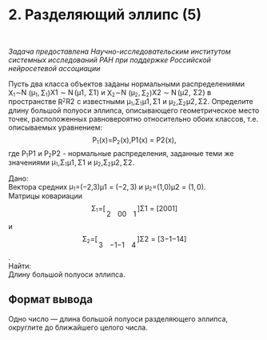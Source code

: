 <div class="problem__statement text" data-bem="{&quot;problem__statement&quot;:{}}">
<div class="problem-statement"><div class="header"><h1 class="title">2. Разделяющий эллипс (5)</h1><table></table></div><h2></h2><div class="legend"><p><em>Задача предоставлена Научно-исследовательским институтом системных исследований РАН при поддержке Российской нейросетевой ассоциации</em></p> 
<p>Пусть два класса объектов заданы нормальными распределениями <span class="math inline"><span class="katex"><span class="katex-mathml">
    <span class="MathJax_Preview" style="color: inherit; display: none;"></span><span id="MathJax-Element-1-Frame" class="mjx-chtml MathJax_CHTML" tabindex="0" style="font-size: 99%;"><span id="MJXc-Node-1" class="mjx-math"><span id="MJXc-Node-2" class="mjx-mrow"><span id="MJXc-Node-3" class="mjx-semantics"><span id="MJXc-Node-4" class="mjx-mrow"><span id="MJXc-Node-5" class="mjx-msub"><span class="mjx-base" style="margin-right: -0.024em;"><span id="MJXc-Node-6" class="mjx-mi"><span class="mjx-char MJXc-TeX-math-I" style="padding-top: 0.48em; padding-bottom: 0.301em; padding-right: 0.024em;">X</span></span></span><span class="mjx-sub" style="font-size: 70.7%; vertical-align: -0.212em; padding-right: 0.071em;"><span id="MJXc-Node-7" class="mjx-mn" style=""><span class="mjx-char MJXc-TeX-main-R" style="padding-top: 0.361em; padding-bottom: 0.361em;">1</span></span></span></span><span id="MJXc-Node-8" class="mjx-mo MJXc-space3"><span class="mjx-char MJXc-TeX-main-R" style="padding-top: 0.063em; padding-bottom: 0.301em;">∼</span></span><span id="MJXc-Node-9" class="mjx-mi MJXc-space3"><span class="mjx-char MJXc-TeX-script-R" style="padding-top: 0.54em; padding-bottom: 0.301em; padding-right: 0.306em;">N</span></span><span id="MJXc-Node-10" class="mjx-mo"><span class="mjx-char MJXc-TeX-main-R" style="padding-top: 0.48em; padding-bottom: 0.599em;">(</span></span><span id="MJXc-Node-11" class="mjx-msub"><span class="mjx-base"><span id="MJXc-Node-12" class="mjx-mi"><span class="mjx-char MJXc-TeX-math-I" style="padding-top: 0.241em; padding-bottom: 0.48em;">μ</span></span></span><span class="mjx-sub" style="font-size: 70.7%; vertical-align: -0.212em; padding-right: 0.071em;"><span id="MJXc-Node-13" class="mjx-mn" style=""><span class="mjx-char MJXc-TeX-main-R" style="padding-top: 0.361em; padding-bottom: 0.361em;">1</span></span></span></span><span id="MJXc-Node-14" class="mjx-mo"><span class="mjx-char MJXc-TeX-main-R" style="margin-top: -0.176em; padding-bottom: 0.54em;">,</span></span><span id="MJXc-Node-15" class="mjx-mtext MJXc-space1"><span class="mjx-char"><span class="mjx-charbox MJXc-TeX-main-R" style="margin-right: 0.167em;"></span></span></span><span id="MJXc-Node-16" class="mjx-msub"><span class="mjx-base"><span id="MJXc-Node-17" class="mjx-mi"><span class="mjx-char MJXc-TeX-main-R" style="padding-top: 0.42em; padding-bottom: 0.361em;">Σ</span></span></span><span class="mjx-sub" style="font-size: 70.7%; vertical-align: -0.212em; padding-right: 0.071em;"><span id="MJXc-Node-18" class="mjx-mn" style=""><span class="mjx-char MJXc-TeX-main-R" style="padding-top: 0.361em; padding-bottom: 0.361em;">1</span></span></span></span><span id="MJXc-Node-19" class="mjx-mo"><span class="mjx-char MJXc-TeX-main-R" style="padding-top: 0.48em; padding-bottom: 0.599em;">)</span></span></span></span></span></span></span><script type="math/mml" id="MathJax-Element-1"><math xmlns="http://www.w3.org/1998/Math/MathML">
     <semantics>
      <mrow>
       <msub>
        <mi>
         X
        </mi>
        <mn>
         1
        </mn>
       </msub>
       <mo>
        ∼
       </mo>
       <mi mathvariant="script">
        N
       </mi>
       <mo stretchy="false">
        (
       </mo>
       <msub>
        <mi>
         μ
        </mi>
        <mn>
         1
        </mn>
       </msub>
       <mo separator="true">
        ,
       </mo>
       <mtext>
         
       </mtext>
       <msub>
        <mi mathvariant="normal">
         Σ
        </mi>
        <mn>
         1
        </mn>
       </msub>
       <mo stretchy="false">
        )
       </mo>
      </mrow>
      <annotation encoding="application/x-tex">
       X_1 \sim \mathcal{N}(\mu_1,\,\Sigma_1)
      </annotation>
     </semantics>
    </math></script></span><span class="katex-html" aria-hidden="true"><span class="base"><span class="strut" style="height:0.8333em;vertical-align:-0.15em;"></span><span class="mord"><span class="mord mathnormal" style="margin-right:0.07847em;">X</span><span class="msupsub"><span class="vlist-t vlist-t2"><span class="vlist-r"><span class="vlist" style="height:0.3011em;"><span style="top:-2.55em;margin-left:-0.0785em;margin-right:0.05em;"><span class="pstrut" style="height:2.7em;"></span><span class="sizing reset-size6 size3 mtight"><span class="mord mtight">1</span></span></span></span><span class="vlist-s">​</span></span><span class="vlist-r"><span class="vlist" style="height:0.15em;"><span></span></span></span></span></span></span><span class="mspace" style="margin-right:0.2778em;"></span><span class="mrel">∼</span><span class="mspace" style="margin-right:0.2778em;"></span></span><span class="base"><span class="strut" style="height:1em;vertical-align:-0.25em;"></span><span class="mord mathcal" style="margin-right:0.14736em;">N</span><span class="mopen">(</span><span class="mord"><span class="mord mathnormal">μ</span><span class="msupsub"><span class="vlist-t vlist-t2"><span class="vlist-r"><span class="vlist" style="height:0.3011em;"><span style="top:-2.55em;margin-left:0em;margin-right:0.05em;"><span class="pstrut" style="height:2.7em;"></span><span class="sizing reset-size6 size3 mtight"><span class="mord mtight">1</span></span></span></span><span class="vlist-s">​</span></span><span class="vlist-r"><span class="vlist" style="height:0.15em;"><span></span></span></span></span></span></span><span class="mpunct">,</span><span class="mspace" style="margin-right:0.1667em;"></span><span class="mspace" style="margin-right:0.1667em;"></span><span class="mord"><span class="mord">Σ</span><span class="msupsub"><span class="vlist-t vlist-t2"><span class="vlist-r"><span class="vlist" style="height:0.3011em;"><span style="top:-2.55em;margin-left:0em;margin-right:0.05em;"><span class="pstrut" style="height:2.7em;"></span><span class="sizing reset-size6 size3 mtight"><span class="mord mtight">1</span></span></span></span><span class="vlist-s">​</span></span><span class="vlist-r"><span class="vlist" style="height:0.15em;"><span></span></span></span></span></span></span><span class="mclose">)</span></span></span></span></span> и <span class="math inline"><span class="katex"><span class="katex-mathml">
    <span class="MathJax_Preview" style="color: inherit; display: none;"></span><span id="MathJax-Element-2-Frame" class="mjx-chtml MathJax_CHTML" tabindex="0" style="font-size: 99%;"><span id="MJXc-Node-20" class="mjx-math"><span id="MJXc-Node-21" class="mjx-mrow"><span id="MJXc-Node-22" class="mjx-semantics"><span id="MJXc-Node-23" class="mjx-mrow"><span id="MJXc-Node-24" class="mjx-msub"><span class="mjx-base" style="margin-right: -0.024em;"><span id="MJXc-Node-25" class="mjx-mi"><span class="mjx-char MJXc-TeX-math-I" style="padding-top: 0.48em; padding-bottom: 0.301em; padding-right: 0.024em;">X</span></span></span><span class="mjx-sub" style="font-size: 70.7%; vertical-align: -0.212em; padding-right: 0.071em;"><span id="MJXc-Node-26" class="mjx-mn" style=""><span class="mjx-char MJXc-TeX-main-R" style="padding-top: 0.361em; padding-bottom: 0.361em;">2</span></span></span></span><span id="MJXc-Node-27" class="mjx-mo MJXc-space3"><span class="mjx-char MJXc-TeX-main-R" style="padding-top: 0.063em; padding-bottom: 0.301em;">∼</span></span><span id="MJXc-Node-28" class="mjx-mi MJXc-space3"><span class="mjx-char MJXc-TeX-script-R" style="padding-top: 0.54em; padding-bottom: 0.301em; padding-right: 0.306em;">N</span></span><span id="MJXc-Node-29" class="mjx-mo"><span class="mjx-char MJXc-TeX-main-R" style="padding-top: 0.48em; padding-bottom: 0.599em;">(</span></span><span id="MJXc-Node-30" class="mjx-msub"><span class="mjx-base"><span id="MJXc-Node-31" class="mjx-mi"><span class="mjx-char MJXc-TeX-math-I" style="padding-top: 0.241em; padding-bottom: 0.48em;">μ</span></span></span><span class="mjx-sub" style="font-size: 70.7%; vertical-align: -0.212em; padding-right: 0.071em;"><span id="MJXc-Node-32" class="mjx-mn" style=""><span class="mjx-char MJXc-TeX-main-R" style="padding-top: 0.361em; padding-bottom: 0.361em;">2</span></span></span></span><span id="MJXc-Node-33" class="mjx-mo"><span class="mjx-char MJXc-TeX-main-R" style="margin-top: -0.176em; padding-bottom: 0.54em;">,</span></span><span id="MJXc-Node-34" class="mjx-mtext MJXc-space1"><span class="mjx-char"><span class="mjx-charbox MJXc-TeX-main-R" style="margin-right: 0.167em;"></span></span></span><span id="MJXc-Node-35" class="mjx-msub"><span class="mjx-base"><span id="MJXc-Node-36" class="mjx-mi"><span class="mjx-char MJXc-TeX-main-R" style="padding-top: 0.42em; padding-bottom: 0.361em;">Σ</span></span></span><span class="mjx-sub" style="font-size: 70.7%; vertical-align: -0.212em; padding-right: 0.071em;"><span id="MJXc-Node-37" class="mjx-mn" style=""><span class="mjx-char MJXc-TeX-main-R" style="padding-top: 0.361em; padding-bottom: 0.361em;">2</span></span></span></span><span id="MJXc-Node-38" class="mjx-mo"><span class="mjx-char MJXc-TeX-main-R" style="padding-top: 0.48em; padding-bottom: 0.599em;">)</span></span></span></span></span></span></span><script type="math/mml" id="MathJax-Element-2"><math xmlns="http://www.w3.org/1998/Math/MathML">
     <semantics>
      <mrow>
       <msub>
        <mi>
         X
        </mi>
        <mn>
         2
        </mn>
       </msub>
       <mo>
        ∼
       </mo>
       <mi mathvariant="script">
        N
       </mi>
       <mo stretchy="false">
        (
       </mo>
       <msub>
        <mi>
         μ
        </mi>
        <mn>
         2
        </mn>
       </msub>
       <mo separator="true">
        ,
       </mo>
       <mtext>
         
       </mtext>
       <msub>
        <mi mathvariant="normal">
         Σ
        </mi>
        <mn>
         2
        </mn>
       </msub>
       <mo stretchy="false">
        )
       </mo>
      </mrow>
      <annotation encoding="application/x-tex">
       X_2 \sim \mathcal{N}(\mu_2,\,\Sigma_2)
      </annotation>
     </semantics>
    </math></script></span><span class="katex-html" aria-hidden="true"><span class="base"><span class="strut" style="height:0.8333em;vertical-align:-0.15em;"></span><span class="mord"><span class="mord mathnormal" style="margin-right:0.07847em;">X</span><span class="msupsub"><span class="vlist-t vlist-t2"><span class="vlist-r"><span class="vlist" style="height:0.3011em;"><span style="top:-2.55em;margin-left:-0.0785em;margin-right:0.05em;"><span class="pstrut" style="height:2.7em;"></span><span class="sizing reset-size6 size3 mtight"><span class="mord mtight">2</span></span></span></span><span class="vlist-s">​</span></span><span class="vlist-r"><span class="vlist" style="height:0.15em;"><span></span></span></span></span></span></span><span class="mspace" style="margin-right:0.2778em;"></span><span class="mrel">∼</span><span class="mspace" style="margin-right:0.2778em;"></span></span><span class="base"><span class="strut" style="height:1em;vertical-align:-0.25em;"></span><span class="mord mathcal" style="margin-right:0.14736em;">N</span><span class="mopen">(</span><span class="mord"><span class="mord mathnormal">μ</span><span class="msupsub"><span class="vlist-t vlist-t2"><span class="vlist-r"><span class="vlist" style="height:0.3011em;"><span style="top:-2.55em;margin-left:0em;margin-right:0.05em;"><span class="pstrut" style="height:2.7em;"></span><span class="sizing reset-size6 size3 mtight"><span class="mord mtight">2</span></span></span></span><span class="vlist-s">​</span></span><span class="vlist-r"><span class="vlist" style="height:0.15em;"><span></span></span></span></span></span></span><span class="mpunct">,</span><span class="mspace" style="margin-right:0.1667em;"></span><span class="mspace" style="margin-right:0.1667em;"></span><span class="mord"><span class="mord">Σ</span><span class="msupsub"><span class="vlist-t vlist-t2"><span class="vlist-r"><span class="vlist" style="height:0.3011em;"><span style="top:-2.55em;margin-left:0em;margin-right:0.05em;"><span class="pstrut" style="height:2.7em;"></span><span class="sizing reset-size6 size3 mtight"><span class="mord mtight">2</span></span></span></span><span class="vlist-s">​</span></span><span class="vlist-r"><span class="vlist" style="height:0.15em;"><span></span></span></span></span></span></span><span class="mclose">)</span></span></span></span></span> в пространстве <span class="math inline"><span class="katex"><span class="katex-mathml">
    <span class="MathJax_Preview" style="color: inherit; display: none;"></span><span id="MathJax-Element-3-Frame" class="mjx-chtml MathJax_CHTML" tabindex="0" style="font-size: 99%;"><span id="MJXc-Node-39" class="mjx-math"><span id="MJXc-Node-40" class="mjx-mrow"><span id="MJXc-Node-41" class="mjx-semantics"><span id="MJXc-Node-42" class="mjx-mrow"><span id="MJXc-Node-43" class="mjx-msup"><span class="mjx-base"><span id="MJXc-Node-44" class="mjx-mi"><span class="mjx-char MJXc-TeX-ams-R" style="padding-top: 0.42em; padding-bottom: 0.301em;">R</span></span></span><span class="mjx-sup" style="font-size: 70.7%; vertical-align: 0.513em; padding-left: 0px; padding-right: 0.071em;"><span id="MJXc-Node-45" class="mjx-mn" style=""><span class="mjx-char MJXc-TeX-main-R" style="padding-top: 0.361em; padding-bottom: 0.361em;">2</span></span></span></span></span></span></span></span></span><script type="math/mml" id="MathJax-Element-3"><math xmlns="http://www.w3.org/1998/Math/MathML">
     <semantics>
      <mrow>
       <msup>
        <mi mathvariant="double-struck">
         R
        </mi>
        <mn>
         2
        </mn>
       </msup>
      </mrow>
      <annotation encoding="application/x-tex">
       \mathbb{R}^2
      </annotation>
     </semantics>
    </math></script></span><span class="katex-html" aria-hidden="true"><span class="base"><span class="strut" style="height:0.8141em;"></span><span class="mord"><span class="mord mathbb">R</span><span class="msupsub"><span class="vlist-t"><span class="vlist-r"><span class="vlist" style="height:0.8141em;"><span style="top:-3.063em;margin-right:0.05em;"><span class="pstrut" style="height:2.7em;"></span><span class="sizing reset-size6 size3 mtight"><span class="mord mtight">2</span></span></span></span></span></span></span></span></span></span></span></span> с известными <span class="math inline"><span class="katex"><span class="katex-mathml">
    <span class="MathJax_Preview" style="color: inherit; display: none;"></span><span id="MathJax-Element-4-Frame" class="mjx-chtml MathJax_CHTML" tabindex="0" style="font-size: 99%;"><span id="MJXc-Node-46" class="mjx-math"><span id="MJXc-Node-47" class="mjx-mrow"><span id="MJXc-Node-48" class="mjx-semantics"><span id="MJXc-Node-49" class="mjx-mrow"><span id="MJXc-Node-50" class="mjx-msub"><span class="mjx-base"><span id="MJXc-Node-51" class="mjx-mi"><span class="mjx-char MJXc-TeX-math-I" style="padding-top: 0.241em; padding-bottom: 0.48em;">μ</span></span></span><span class="mjx-sub" style="font-size: 70.7%; vertical-align: -0.212em; padding-right: 0.071em;"><span id="MJXc-Node-52" class="mjx-mn" style=""><span class="mjx-char MJXc-TeX-main-R" style="padding-top: 0.361em; padding-bottom: 0.361em;">1</span></span></span></span><span id="MJXc-Node-53" class="mjx-mo"><span class="mjx-char MJXc-TeX-main-R" style="margin-top: -0.176em; padding-bottom: 0.54em;">,</span></span><span id="MJXc-Node-54" class="mjx-msub MJXc-space1"><span class="mjx-base"><span id="MJXc-Node-55" class="mjx-mi"><span class="mjx-char MJXc-TeX-main-R" style="padding-top: 0.42em; padding-bottom: 0.361em;">Σ</span></span></span><span class="mjx-sub" style="font-size: 70.7%; vertical-align: -0.212em; padding-right: 0.071em;"><span id="MJXc-Node-56" class="mjx-mn" style=""><span class="mjx-char MJXc-TeX-main-R" style="padding-top: 0.361em; padding-bottom: 0.361em;">1</span></span></span></span></span></span></span></span></span><script type="math/mml" id="MathJax-Element-4"><math xmlns="http://www.w3.org/1998/Math/MathML">
     <semantics>
      <mrow>
       <msub>
        <mi>
         μ
        </mi>
        <mn>
         1
        </mn>
       </msub>
       <mo separator="true">
        ,
       </mo>
       <msub>
        <mi mathvariant="normal">
         Σ
        </mi>
        <mn>
         1
        </mn>
       </msub>
      </mrow>
      <annotation encoding="application/x-tex">
       \mu_1, \Sigma_1
      </annotation>
     </semantics>
    </math></script></span><span class="katex-html" aria-hidden="true"><span class="base"><span class="strut" style="height:0.8778em;vertical-align:-0.1944em;"></span><span class="mord"><span class="mord mathnormal">μ</span><span class="msupsub"><span class="vlist-t vlist-t2"><span class="vlist-r"><span class="vlist" style="height:0.3011em;"><span style="top:-2.55em;margin-left:0em;margin-right:0.05em;"><span class="pstrut" style="height:2.7em;"></span><span class="sizing reset-size6 size3 mtight"><span class="mord mtight">1</span></span></span></span><span class="vlist-s">​</span></span><span class="vlist-r"><span class="vlist" style="height:0.15em;"><span></span></span></span></span></span></span><span class="mpunct">,</span><span class="mspace" style="margin-right:0.1667em;"></span><span class="mord"><span class="mord">Σ</span><span class="msupsub"><span class="vlist-t vlist-t2"><span class="vlist-r"><span class="vlist" style="height:0.3011em;"><span style="top:-2.55em;margin-left:0em;margin-right:0.05em;"><span class="pstrut" style="height:2.7em;"></span><span class="sizing reset-size6 size3 mtight"><span class="mord mtight">1</span></span></span></span><span class="vlist-s">​</span></span><span class="vlist-r"><span class="vlist" style="height:0.15em;"><span></span></span></span></span></span></span></span></span></span></span> и <span class="math inline"><span class="katex"><span class="katex-mathml">
    <span class="MathJax_Preview" style="color: inherit; display: none;"></span><span id="MathJax-Element-5-Frame" class="mjx-chtml MathJax_CHTML" tabindex="0" style="font-size: 99%;"><span id="MJXc-Node-57" class="mjx-math"><span id="MJXc-Node-58" class="mjx-mrow"><span id="MJXc-Node-59" class="mjx-semantics"><span id="MJXc-Node-60" class="mjx-mrow"><span id="MJXc-Node-61" class="mjx-msub"><span class="mjx-base"><span id="MJXc-Node-62" class="mjx-mi"><span class="mjx-char MJXc-TeX-math-I" style="padding-top: 0.241em; padding-bottom: 0.48em;">μ</span></span></span><span class="mjx-sub" style="font-size: 70.7%; vertical-align: -0.212em; padding-right: 0.071em;"><span id="MJXc-Node-63" class="mjx-mn" style=""><span class="mjx-char MJXc-TeX-main-R" style="padding-top: 0.361em; padding-bottom: 0.361em;">2</span></span></span></span><span id="MJXc-Node-64" class="mjx-mo"><span class="mjx-char MJXc-TeX-main-R" style="margin-top: -0.176em; padding-bottom: 0.54em;">,</span></span><span id="MJXc-Node-65" class="mjx-msub MJXc-space1"><span class="mjx-base"><span id="MJXc-Node-66" class="mjx-mi"><span class="mjx-char MJXc-TeX-main-R" style="padding-top: 0.42em; padding-bottom: 0.361em;">Σ</span></span></span><span class="mjx-sub" style="font-size: 70.7%; vertical-align: -0.212em; padding-right: 0.071em;"><span id="MJXc-Node-67" class="mjx-mn" style=""><span class="mjx-char MJXc-TeX-main-R" style="padding-top: 0.361em; padding-bottom: 0.361em;">2</span></span></span></span></span></span></span></span></span><script type="math/mml" id="MathJax-Element-5"><math xmlns="http://www.w3.org/1998/Math/MathML">
     <semantics>
      <mrow>
       <msub>
        <mi>
         μ
        </mi>
        <mn>
         2
        </mn>
       </msub>
       <mo separator="true">
        ,
       </mo>
       <msub>
        <mi mathvariant="normal">
         Σ
        </mi>
        <mn>
         2
        </mn>
       </msub>
      </mrow>
      <annotation encoding="application/x-tex">
       \mu_2, \Sigma_2
      </annotation>
     </semantics>
    </math></script></span><span class="katex-html" aria-hidden="true"><span class="base"><span class="strut" style="height:0.8778em;vertical-align:-0.1944em;"></span><span class="mord"><span class="mord mathnormal">μ</span><span class="msupsub"><span class="vlist-t vlist-t2"><span class="vlist-r"><span class="vlist" style="height:0.3011em;"><span style="top:-2.55em;margin-left:0em;margin-right:0.05em;"><span class="pstrut" style="height:2.7em;"></span><span class="sizing reset-size6 size3 mtight"><span class="mord mtight">2</span></span></span></span><span class="vlist-s">​</span></span><span class="vlist-r"><span class="vlist" style="height:0.15em;"><span></span></span></span></span></span></span><span class="mpunct">,</span><span class="mspace" style="margin-right:0.1667em;"></span><span class="mord"><span class="mord">Σ</span><span class="msupsub"><span class="vlist-t vlist-t2"><span class="vlist-r"><span class="vlist" style="height:0.3011em;"><span style="top:-2.55em;margin-left:0em;margin-right:0.05em;"><span class="pstrut" style="height:2.7em;"></span><span class="sizing reset-size6 size3 mtight"><span class="mord mtight">2</span></span></span></span><span class="vlist-s">​</span></span><span class="vlist-r"><span class="vlist" style="height:0.15em;"><span></span></span></span></span></span></span></span></span></span></span>. Определите длину большой полуоси эллипса, описывающего геометрическое место точек, расположенных равновероятно относительно обоих классов, т.е. описываемых уравнением:<br> <span class="math display"><span class="katex-display"><span class="katex"><span class="katex-mathml">
     <span class="MathJax_Preview" style="color: inherit; display: none;"></span><span class="mjx-chtml MJXc-display" style="text-align: center;"><span id="MathJax-Element-6-Frame" class="mjx-chtml MathJax_CHTML" tabindex="0" style="font-size: 99%; text-align: center;"><span id="MJXc-Node-68" class="mjx-math"><span id="MJXc-Node-69" class="mjx-mrow"><span id="MJXc-Node-70" class="mjx-semantics"><span id="MJXc-Node-71" class="mjx-mrow"><span id="MJXc-Node-72" class="mjx-msub"><span class="mjx-base" style="margin-right: -0.109em;"><span id="MJXc-Node-73" class="mjx-mi"><span class="mjx-char MJXc-TeX-math-I" style="padding-top: 0.437em; padding-bottom: 0.292em; padding-right: 0.109em;">P</span></span></span><span class="mjx-sub" style="font-size: 70.7%; vertical-align: -0.212em; padding-right: 0.071em;"><span id="MJXc-Node-74" class="mjx-mn" style=""><span class="mjx-char MJXc-TeX-main-R" style="padding-top: 0.364em; padding-bottom: 0.364em;">1</span></span></span></span><span id="MJXc-Node-75" class="mjx-mo"><span class="mjx-char MJXc-TeX-main-R" style="padding-top: 0.437em; padding-bottom: 0.581em;">(</span></span><span id="MJXc-Node-76" class="mjx-mi"><span class="mjx-char MJXc-TeX-math-I" style="padding-top: 0.22em; padding-bottom: 0.292em;">x</span></span><span id="MJXc-Node-77" class="mjx-mo"><span class="mjx-char MJXc-TeX-main-R" style="padding-top: 0.437em; padding-bottom: 0.581em;">)</span></span><span id="MJXc-Node-78" class="mjx-mo MJXc-space3"><span class="mjx-char MJXc-TeX-main-R" style="padding-top: 0.076em; padding-bottom: 0.292em;">=</span></span><span id="MJXc-Node-79" class="mjx-msub MJXc-space3"><span class="mjx-base" style="margin-right: -0.109em;"><span id="MJXc-Node-80" class="mjx-mi"><span class="mjx-char MJXc-TeX-math-I" style="padding-top: 0.437em; padding-bottom: 0.292em; padding-right: 0.109em;">P</span></span></span><span class="mjx-sub" style="font-size: 70.7%; vertical-align: -0.212em; padding-right: 0.071em;"><span id="MJXc-Node-81" class="mjx-mn" style=""><span class="mjx-char MJXc-TeX-main-R" style="padding-top: 0.364em; padding-bottom: 0.364em;">2</span></span></span></span><span id="MJXc-Node-82" class="mjx-mo"><span class="mjx-char MJXc-TeX-main-R" style="padding-top: 0.437em; padding-bottom: 0.581em;">(</span></span><span id="MJXc-Node-83" class="mjx-mi"><span class="mjx-char MJXc-TeX-math-I" style="padding-top: 0.22em; padding-bottom: 0.292em;">x</span></span><span id="MJXc-Node-84" class="mjx-mo"><span class="mjx-char MJXc-TeX-main-R" style="padding-top: 0.437em; padding-bottom: 0.581em;">)</span></span><span id="MJXc-Node-85" class="mjx-mo"><span class="mjx-char MJXc-TeX-main-R" style="margin-top: -0.141em; padding-bottom: 0.509em;">,</span></span></span></span></span></span></span></span><script type="math/mml" id="MathJax-Element-6"><math xmlns="http://www.w3.org/1998/Math/MathML" display="block">
      <semantics>
       <mrow>
        <msub>
         <mi>
          P
         </mi>
         <mn>
          1
         </mn>
        </msub>
        <mo stretchy="false">
         (
        </mo>
        <mi>
         x
        </mi>
        <mo stretchy="false">
         )
        </mo>
        <mo>
         =
        </mo>
        <msub>
         <mi>
          P
         </mi>
         <mn>
          2
         </mn>
        </msub>
        <mo stretchy="false">
         (
        </mo>
        <mi>
         x
        </mi>
        <mo stretchy="false">
         )
        </mo>
        <mo separator="true">
         ,
        </mo>
       </mrow>
       <annotation encoding="application/x-tex">
        P_1(x)=P_2(x),
       </annotation>
      </semantics>
     </math></script></span><span class="katex-html" aria-hidden="true"><span class="base"><span class="strut" style="height:1em;vertical-align:-0.25em;"></span><span class="mord"><span class="mord mathnormal" style="margin-right:0.13889em;">P</span><span class="msupsub"><span class="vlist-t vlist-t2"><span class="vlist-r"><span class="vlist" style="height:0.3011em;"><span style="top:-2.55em;margin-left:-0.1389em;margin-right:0.05em;"><span class="pstrut" style="height:2.7em;"></span><span class="sizing reset-size6 size3 mtight"><span class="mord mtight">1</span></span></span></span><span class="vlist-s">​</span></span><span class="vlist-r"><span class="vlist" style="height:0.15em;"><span></span></span></span></span></span></span><span class="mopen">(</span><span class="mord mathnormal">x</span><span class="mclose">)</span><span class="mspace" style="margin-right:0.2778em;"></span><span class="mrel">=</span><span class="mspace" style="margin-right:0.2778em;"></span></span><span class="base"><span class="strut" style="height:1em;vertical-align:-0.25em;"></span><span class="mord"><span class="mord mathnormal" style="margin-right:0.13889em;">P</span><span class="msupsub"><span class="vlist-t vlist-t2"><span class="vlist-r"><span class="vlist" style="height:0.3011em;"><span style="top:-2.55em;margin-left:-0.1389em;margin-right:0.05em;"><span class="pstrut" style="height:2.7em;"></span><span class="sizing reset-size6 size3 mtight"><span class="mord mtight">2</span></span></span></span><span class="vlist-s">​</span></span><span class="vlist-r"><span class="vlist" style="height:0.15em;"><span></span></span></span></span></span></span><span class="mopen">(</span><span class="mord mathnormal">x</span><span class="mclose">)</span><span class="mpunct">,</span></span></span></span></span></span> где <span class="math inline"><span class="katex"><span class="katex-mathml">
    <span class="MathJax_Preview" style="color: inherit; display: none;"></span><span id="MathJax-Element-7-Frame" class="mjx-chtml MathJax_CHTML" tabindex="0" style="font-size: 99%;"><span id="MJXc-Node-86" class="mjx-math"><span id="MJXc-Node-87" class="mjx-mrow"><span id="MJXc-Node-88" class="mjx-semantics"><span id="MJXc-Node-89" class="mjx-mrow"><span id="MJXc-Node-90" class="mjx-msub"><span class="mjx-base" style="margin-right: -0.109em;"><span id="MJXc-Node-91" class="mjx-mi"><span class="mjx-char MJXc-TeX-math-I" style="padding-top: 0.48em; padding-bottom: 0.301em; padding-right: 0.109em;">P</span></span></span><span class="mjx-sub" style="font-size: 70.7%; vertical-align: -0.212em; padding-right: 0.071em;"><span id="MJXc-Node-92" class="mjx-mn" style=""><span class="mjx-char MJXc-TeX-main-R" style="padding-top: 0.361em; padding-bottom: 0.361em;">1</span></span></span></span></span></span></span></span></span><script type="math/mml" id="MathJax-Element-7"><math xmlns="http://www.w3.org/1998/Math/MathML">
     <semantics>
      <mrow>
       <msub>
        <mi>
         P
        </mi>
        <mn>
         1
        </mn>
       </msub>
      </mrow>
      <annotation encoding="application/x-tex">
       P_1
      </annotation>
     </semantics>
    </math></script></span><span class="katex-html" aria-hidden="true"><span class="base"><span class="strut" style="height:0.8333em;vertical-align:-0.15em;"></span><span class="mord"><span class="mord mathnormal" style="margin-right:0.13889em;">P</span><span class="msupsub"><span class="vlist-t vlist-t2"><span class="vlist-r"><span class="vlist" style="height:0.3011em;"><span style="top:-2.55em;margin-left:-0.1389em;margin-right:0.05em;"><span class="pstrut" style="height:2.7em;"></span><span class="sizing reset-size6 size3 mtight"><span class="mord mtight">1</span></span></span></span><span class="vlist-s">​</span></span><span class="vlist-r"><span class="vlist" style="height:0.15em;"><span></span></span></span></span></span></span></span></span></span></span> и <span class="math inline"><span class="katex"><span class="katex-mathml">
    <span class="MathJax_Preview" style="color: inherit; display: none;"></span><span id="MathJax-Element-8-Frame" class="mjx-chtml MathJax_CHTML" tabindex="0" style="font-size: 99%;"><span id="MJXc-Node-93" class="mjx-math"><span id="MJXc-Node-94" class="mjx-mrow"><span id="MJXc-Node-95" class="mjx-semantics"><span id="MJXc-Node-96" class="mjx-mrow"><span id="MJXc-Node-97" class="mjx-msub"><span class="mjx-base" style="margin-right: -0.109em;"><span id="MJXc-Node-98" class="mjx-mi"><span class="mjx-char MJXc-TeX-math-I" style="padding-top: 0.48em; padding-bottom: 0.301em; padding-right: 0.109em;">P</span></span></span><span class="mjx-sub" style="font-size: 70.7%; vertical-align: -0.212em; padding-right: 0.071em;"><span id="MJXc-Node-99" class="mjx-mn" style=""><span class="mjx-char MJXc-TeX-main-R" style="padding-top: 0.361em; padding-bottom: 0.361em;">2</span></span></span></span></span></span></span></span></span><script type="math/mml" id="MathJax-Element-8"><math xmlns="http://www.w3.org/1998/Math/MathML">
     <semantics>
      <mrow>
       <msub>
        <mi>
         P
        </mi>
        <mn>
         2
        </mn>
       </msub>
      </mrow>
      <annotation encoding="application/x-tex">
       P_2
      </annotation>
     </semantics>
    </math></script></span><span class="katex-html" aria-hidden="true"><span class="base"><span class="strut" style="height:0.8333em;vertical-align:-0.15em;"></span><span class="mord"><span class="mord mathnormal" style="margin-right:0.13889em;">P</span><span class="msupsub"><span class="vlist-t vlist-t2"><span class="vlist-r"><span class="vlist" style="height:0.3011em;"><span style="top:-2.55em;margin-left:-0.1389em;margin-right:0.05em;"><span class="pstrut" style="height:2.7em;"></span><span class="sizing reset-size6 size3 mtight"><span class="mord mtight">2</span></span></span></span><span class="vlist-s">​</span></span><span class="vlist-r"><span class="vlist" style="height:0.15em;"><span></span></span></span></span></span></span></span></span></span></span> - нормальные распределения, заданные теми же значениями <span class="math inline"><span class="katex"><span class="katex-mathml">
    <span class="MathJax_Preview" style="color: inherit; display: none;"></span><span id="MathJax-Element-9-Frame" class="mjx-chtml MathJax_CHTML" tabindex="0" style="font-size: 99%;"><span id="MJXc-Node-100" class="mjx-math"><span id="MJXc-Node-101" class="mjx-mrow"><span id="MJXc-Node-102" class="mjx-semantics"><span id="MJXc-Node-103" class="mjx-mrow"><span id="MJXc-Node-104" class="mjx-msub"><span class="mjx-base"><span id="MJXc-Node-105" class="mjx-mi"><span class="mjx-char MJXc-TeX-math-I" style="padding-top: 0.241em; padding-bottom: 0.48em;">μ</span></span></span><span class="mjx-sub" style="font-size: 70.7%; vertical-align: -0.212em; padding-right: 0.071em;"><span id="MJXc-Node-106" class="mjx-mn" style=""><span class="mjx-char MJXc-TeX-main-R" style="padding-top: 0.361em; padding-bottom: 0.361em;">1</span></span></span></span><span id="MJXc-Node-107" class="mjx-mo"><span class="mjx-char MJXc-TeX-main-R" style="margin-top: -0.176em; padding-bottom: 0.54em;">,</span></span><span id="MJXc-Node-108" class="mjx-msub MJXc-space1"><span class="mjx-base"><span id="MJXc-Node-109" class="mjx-mi"><span class="mjx-char MJXc-TeX-main-R" style="padding-top: 0.42em; padding-bottom: 0.361em;">Σ</span></span></span><span class="mjx-sub" style="font-size: 70.7%; vertical-align: -0.212em; padding-right: 0.071em;"><span id="MJXc-Node-110" class="mjx-mn" style=""><span class="mjx-char MJXc-TeX-main-R" style="padding-top: 0.361em; padding-bottom: 0.361em;">1</span></span></span></span></span></span></span></span></span><script type="math/mml" id="MathJax-Element-9"><math xmlns="http://www.w3.org/1998/Math/MathML">
     <semantics>
      <mrow>
       <msub>
        <mi>
         μ
        </mi>
        <mn>
         1
        </mn>
       </msub>
       <mo separator="true">
        ,
       </mo>
       <msub>
        <mi mathvariant="normal">
         Σ
        </mi>
        <mn>
         1
        </mn>
       </msub>
      </mrow>
      <annotation encoding="application/x-tex">
       \mu_1, \Sigma_1
      </annotation>
     </semantics>
    </math></script></span><span class="katex-html" aria-hidden="true"><span class="base"><span class="strut" style="height:0.8778em;vertical-align:-0.1944em;"></span><span class="mord"><span class="mord mathnormal">μ</span><span class="msupsub"><span class="vlist-t vlist-t2"><span class="vlist-r"><span class="vlist" style="height:0.3011em;"><span style="top:-2.55em;margin-left:0em;margin-right:0.05em;"><span class="pstrut" style="height:2.7em;"></span><span class="sizing reset-size6 size3 mtight"><span class="mord mtight">1</span></span></span></span><span class="vlist-s">​</span></span><span class="vlist-r"><span class="vlist" style="height:0.15em;"><span></span></span></span></span></span></span><span class="mpunct">,</span><span class="mspace" style="margin-right:0.1667em;"></span><span class="mord"><span class="mord">Σ</span><span class="msupsub"><span class="vlist-t vlist-t2"><span class="vlist-r"><span class="vlist" style="height:0.3011em;"><span style="top:-2.55em;margin-left:0em;margin-right:0.05em;"><span class="pstrut" style="height:2.7em;"></span><span class="sizing reset-size6 size3 mtight"><span class="mord mtight">1</span></span></span></span><span class="vlist-s">​</span></span><span class="vlist-r"><span class="vlist" style="height:0.15em;"><span></span></span></span></span></span></span></span></span></span></span> и <span class="math inline"><span class="katex"><span class="katex-mathml">
    <span class="MathJax_Preview" style="color: inherit; display: none;"></span><span id="MathJax-Element-10-Frame" class="mjx-chtml MathJax_CHTML" tabindex="0" style="font-size: 99%;"><span id="MJXc-Node-111" class="mjx-math"><span id="MJXc-Node-112" class="mjx-mrow"><span id="MJXc-Node-113" class="mjx-semantics"><span id="MJXc-Node-114" class="mjx-mrow"><span id="MJXc-Node-115" class="mjx-msub"><span class="mjx-base"><span id="MJXc-Node-116" class="mjx-mi"><span class="mjx-char MJXc-TeX-math-I" style="padding-top: 0.241em; padding-bottom: 0.48em;">μ</span></span></span><span class="mjx-sub" style="font-size: 70.7%; vertical-align: -0.212em; padding-right: 0.071em;"><span id="MJXc-Node-117" class="mjx-mn" style=""><span class="mjx-char MJXc-TeX-main-R" style="padding-top: 0.361em; padding-bottom: 0.361em;">2</span></span></span></span><span id="MJXc-Node-118" class="mjx-mo"><span class="mjx-char MJXc-TeX-main-R" style="margin-top: -0.176em; padding-bottom: 0.54em;">,</span></span><span id="MJXc-Node-119" class="mjx-msub MJXc-space1"><span class="mjx-base"><span id="MJXc-Node-120" class="mjx-mi"><span class="mjx-char MJXc-TeX-main-R" style="padding-top: 0.42em; padding-bottom: 0.361em;">Σ</span></span></span><span class="mjx-sub" style="font-size: 70.7%; vertical-align: -0.212em; padding-right: 0.071em;"><span id="MJXc-Node-121" class="mjx-mn" style=""><span class="mjx-char MJXc-TeX-main-R" style="padding-top: 0.361em; padding-bottom: 0.361em;">2</span></span></span></span></span></span></span></span></span><script type="math/mml" id="MathJax-Element-10"><math xmlns="http://www.w3.org/1998/Math/MathML">
     <semantics>
      <mrow>
       <msub>
        <mi>
         μ
        </mi>
        <mn>
         2
        </mn>
       </msub>
       <mo separator="true">
        ,
       </mo>
       <msub>
        <mi mathvariant="normal">
         Σ
        </mi>
        <mn>
         2
        </mn>
       </msub>
      </mrow>
      <annotation encoding="application/x-tex">
       \mu_2, \Sigma_2
      </annotation>
     </semantics>
    </math></script></span><span class="katex-html" aria-hidden="true"><span class="base"><span class="strut" style="height:0.8778em;vertical-align:-0.1944em;"></span><span class="mord"><span class="mord mathnormal">μ</span><span class="msupsub"><span class="vlist-t vlist-t2"><span class="vlist-r"><span class="vlist" style="height:0.3011em;"><span style="top:-2.55em;margin-left:0em;margin-right:0.05em;"><span class="pstrut" style="height:2.7em;"></span><span class="sizing reset-size6 size3 mtight"><span class="mord mtight">2</span></span></span></span><span class="vlist-s">​</span></span><span class="vlist-r"><span class="vlist" style="height:0.15em;"><span></span></span></span></span></span></span><span class="mpunct">,</span><span class="mspace" style="margin-right:0.1667em;"></span><span class="mord"><span class="mord">Σ</span><span class="msupsub"><span class="vlist-t vlist-t2"><span class="vlist-r"><span class="vlist" style="height:0.3011em;"><span style="top:-2.55em;margin-left:0em;margin-right:0.05em;"><span class="pstrut" style="height:2.7em;"></span><span class="sizing reset-size6 size3 mtight"><span class="mord mtight">2</span></span></span></span><span class="vlist-s">​</span></span><span class="vlist-r"><span class="vlist" style="height:0.15em;"><span></span></span></span></span></span></span></span></span></span></span>.</p> 
<p>Дано:<br> Вектора средних <span class="math inline"><span class="katex"><span class="katex-mathml">
    <span class="MathJax_Preview" style="color: inherit; display: none;"></span><span id="MathJax-Element-11-Frame" class="mjx-chtml MathJax_CHTML" tabindex="0" style="font-size: 99%;"><span id="MJXc-Node-122" class="mjx-math"><span id="MJXc-Node-123" class="mjx-mrow"><span id="MJXc-Node-124" class="mjx-semantics"><span id="MJXc-Node-125" class="mjx-mrow"><span id="MJXc-Node-126" class="mjx-msub"><span class="mjx-base"><span id="MJXc-Node-127" class="mjx-mi"><span class="mjx-char MJXc-TeX-math-I" style="padding-top: 0.241em; padding-bottom: 0.48em;">μ</span></span></span><span class="mjx-sub" style="font-size: 70.7%; vertical-align: -0.212em; padding-right: 0.071em;"><span id="MJXc-Node-128" class="mjx-mn" style=""><span class="mjx-char MJXc-TeX-main-R" style="padding-top: 0.361em; padding-bottom: 0.361em;">1</span></span></span></span><span id="MJXc-Node-129" class="mjx-mo MJXc-space3"><span class="mjx-char MJXc-TeX-main-R" style="padding-top: 0.063em; padding-bottom: 0.301em;">=</span></span><span id="MJXc-Node-130" class="mjx-mo MJXc-space3"><span class="mjx-char MJXc-TeX-main-R" style="padding-top: 0.48em; padding-bottom: 0.599em;">(</span></span><span id="MJXc-Node-131" class="mjx-mo"><span class="mjx-char MJXc-TeX-main-R" style="padding-top: 0.301em; padding-bottom: 0.42em;">−</span></span><span id="MJXc-Node-132" class="mjx-mn"><span class="mjx-char MJXc-TeX-main-R" style="padding-top: 0.361em; padding-bottom: 0.361em;">2</span></span><span id="MJXc-Node-133" class="mjx-mo"><span class="mjx-char MJXc-TeX-main-R" style="margin-top: -0.176em; padding-bottom: 0.54em;">,</span></span><span id="MJXc-Node-134" class="mjx-mn MJXc-space1"><span class="mjx-char MJXc-TeX-main-R" style="padding-top: 0.361em; padding-bottom: 0.361em;">3</span></span><span id="MJXc-Node-135" class="mjx-mo"><span class="mjx-char MJXc-TeX-main-R" style="padding-top: 0.48em; padding-bottom: 0.599em;">)</span></span></span></span></span></span></span><script type="math/mml" id="MathJax-Element-11"><math xmlns="http://www.w3.org/1998/Math/MathML">
     <semantics>
      <mrow>
       <msub>
        <mi>
         μ
        </mi>
        <mn>
         1
        </mn>
       </msub>
       <mo>
        =
       </mo>
       <mo stretchy="false">
        (
       </mo>
       <mo>
        −
       </mo>
       <mn>
        2
       </mn>
       <mo separator="true">
        ,
       </mo>
       <mn>
        3
       </mn>
       <mo stretchy="false">
        )
       </mo>
      </mrow>
      <annotation encoding="application/x-tex">
       \mu_1=(-2, 3)
      </annotation>
     </semantics>
    </math></script></span><span class="katex-html" aria-hidden="true"><span class="base"><span class="strut" style="height:0.625em;vertical-align:-0.1944em;"></span><span class="mord"><span class="mord mathnormal">μ</span><span class="msupsub"><span class="vlist-t vlist-t2"><span class="vlist-r"><span class="vlist" style="height:0.3011em;"><span style="top:-2.55em;margin-left:0em;margin-right:0.05em;"><span class="pstrut" style="height:2.7em;"></span><span class="sizing reset-size6 size3 mtight"><span class="mord mtight">1</span></span></span></span><span class="vlist-s">​</span></span><span class="vlist-r"><span class="vlist" style="height:0.15em;"><span></span></span></span></span></span></span><span class="mspace" style="margin-right:0.2778em;"></span><span class="mrel">=</span><span class="mspace" style="margin-right:0.2778em;"></span></span><span class="base"><span class="strut" style="height:1em;vertical-align:-0.25em;"></span><span class="mopen">(</span><span class="mord">−</span><span class="mord">2</span><span class="mpunct">,</span><span class="mspace" style="margin-right:0.1667em;"></span><span class="mord">3</span><span class="mclose">)</span></span></span></span></span> и <span class="math inline"><span class="katex"><span class="katex-mathml">
    <span class="MathJax_Preview" style="color: inherit; display: none;"></span><span id="MathJax-Element-12-Frame" class="mjx-chtml MathJax_CHTML" tabindex="0" style="font-size: 99%;"><span id="MJXc-Node-136" class="mjx-math"><span id="MJXc-Node-137" class="mjx-mrow"><span id="MJXc-Node-138" class="mjx-semantics"><span id="MJXc-Node-139" class="mjx-mrow"><span id="MJXc-Node-140" class="mjx-msub"><span class="mjx-base"><span id="MJXc-Node-141" class="mjx-mi"><span class="mjx-char MJXc-TeX-math-I" style="padding-top: 0.241em; padding-bottom: 0.48em;">μ</span></span></span><span class="mjx-sub" style="font-size: 70.7%; vertical-align: -0.212em; padding-right: 0.071em;"><span id="MJXc-Node-142" class="mjx-mn" style=""><span class="mjx-char MJXc-TeX-main-R" style="padding-top: 0.361em; padding-bottom: 0.361em;">2</span></span></span></span><span id="MJXc-Node-143" class="mjx-mo MJXc-space3"><span class="mjx-char MJXc-TeX-main-R" style="padding-top: 0.063em; padding-bottom: 0.301em;">=</span></span><span id="MJXc-Node-144" class="mjx-mo MJXc-space3"><span class="mjx-char MJXc-TeX-main-R" style="padding-top: 0.48em; padding-bottom: 0.599em;">(</span></span><span id="MJXc-Node-145" class="mjx-mn"><span class="mjx-char MJXc-TeX-main-R" style="padding-top: 0.361em; padding-bottom: 0.361em;">1</span></span><span id="MJXc-Node-146" class="mjx-mo"><span class="mjx-char MJXc-TeX-main-R" style="margin-top: -0.176em; padding-bottom: 0.54em;">,</span></span><span id="MJXc-Node-147" class="mjx-mn MJXc-space1"><span class="mjx-char MJXc-TeX-main-R" style="padding-top: 0.361em; padding-bottom: 0.361em;">0</span></span><span id="MJXc-Node-148" class="mjx-mo"><span class="mjx-char MJXc-TeX-main-R" style="padding-top: 0.48em; padding-bottom: 0.599em;">)</span></span></span></span></span></span></span><script type="math/mml" id="MathJax-Element-12"><math xmlns="http://www.w3.org/1998/Math/MathML">
     <semantics>
      <mrow>
       <msub>
        <mi>
         μ
        </mi>
        <mn>
         2
        </mn>
       </msub>
       <mo>
        =
       </mo>
       <mo stretchy="false">
        (
       </mo>
       <mn>
        1
       </mn>
       <mo separator="true">
        ,
       </mo>
       <mn>
        0
       </mn>
       <mo stretchy="false">
        )
       </mo>
      </mrow>
      <annotation encoding="application/x-tex">
       \mu_2=(1, 0)
      </annotation>
     </semantics>
    </math></script></span><span class="katex-html" aria-hidden="true"><span class="base"><span class="strut" style="height:0.625em;vertical-align:-0.1944em;"></span><span class="mord"><span class="mord mathnormal">μ</span><span class="msupsub"><span class="vlist-t vlist-t2"><span class="vlist-r"><span class="vlist" style="height:0.3011em;"><span style="top:-2.55em;margin-left:0em;margin-right:0.05em;"><span class="pstrut" style="height:2.7em;"></span><span class="sizing reset-size6 size3 mtight"><span class="mord mtight">2</span></span></span></span><span class="vlist-s">​</span></span><span class="vlist-r"><span class="vlist" style="height:0.15em;"><span></span></span></span></span></span></span><span class="mspace" style="margin-right:0.2778em;"></span><span class="mrel">=</span><span class="mspace" style="margin-right:0.2778em;"></span></span><span class="base"><span class="strut" style="height:1em;vertical-align:-0.25em;"></span><span class="mopen">(</span><span class="mord">1</span><span class="mpunct">,</span><span class="mspace" style="margin-right:0.1667em;"></span><span class="mord">0</span><span class="mclose">)</span></span></span></span></span>.<br> Матрицы ковариации <span class="math display"><span class="katex-display"><span class="katex"><span class="katex-mathml">
     <span class="MathJax_Preview" style="color: inherit; display: none;"></span><span class="mjx-chtml MJXc-display" style="text-align: center;"><span id="MathJax-Element-13-Frame" class="mjx-chtml MathJax_CHTML" tabindex="0" style="font-size: 99%; text-align: center;"><span id="MJXc-Node-149" class="mjx-math"><span id="MJXc-Node-150" class="mjx-mrow"><span id="MJXc-Node-151" class="mjx-semantics"><span id="MJXc-Node-152" class="mjx-mrow"><span id="MJXc-Node-153" class="mjx-msub"><span class="mjx-base"><span id="MJXc-Node-154" class="mjx-mi"><span class="mjx-char MJXc-TeX-main-R" style="padding-top: 0.364em; padding-bottom: 0.364em;">Σ</span></span></span><span class="mjx-sub" style="font-size: 70.7%; vertical-align: -0.212em; padding-right: 0.071em;"><span id="MJXc-Node-155" class="mjx-mn" style=""><span class="mjx-char MJXc-TeX-main-R" style="padding-top: 0.364em; padding-bottom: 0.364em;">1</span></span></span></span><span id="MJXc-Node-156" class="mjx-mo MJXc-space3"><span class="mjx-char MJXc-TeX-main-R" style="padding-top: 0.076em; padding-bottom: 0.292em;">=</span></span><span id="MJXc-Node-157" class="mjx-mrow MJXc-space3"><span id="MJXc-Node-158" class="mjx-mo"><span class="mjx-char MJXc-TeX-size3-R" style="padding-top: 1.23em; padding-bottom: 1.23em;">[</span></span><span id="MJXc-Node-159" class="mjx-mtable" style="vertical-align: -0.83em; padding: 0px 0.167em;"><span class="mjx-table"><span id="MJXc-Node-160" class="mjx-mtr" style="height: 1.08em;"><span id="MJXc-Node-161" class="mjx-mtd" style="padding: 0px 0.5em 0px 0px; width: 0.5em;"><span id="MJXc-Node-162" class="mjx-mrow" style="margin-top: -0.2em;"><span id="MJXc-Node-163" class="mjx-mstyle"><span id="MJXc-Node-164" class="mjx-mrow"><span id="MJXc-Node-165" class="mjx-mn"><span class="mjx-char MJXc-TeX-main-R" style="padding-top: 0.364em; padding-bottom: 0.364em;">2</span></span></span></span><span class="mjx-strut"></span></span></span><span id="MJXc-Node-166" class="mjx-mtd" style="padding: 0px 0px 0px 0.5em; width: 0.5em;"><span id="MJXc-Node-167" class="mjx-mrow" style="margin-top: -0.2em;"><span id="MJXc-Node-168" class="mjx-mstyle"><span id="MJXc-Node-169" class="mjx-mrow"><span id="MJXc-Node-170" class="mjx-mn"><span class="mjx-char MJXc-TeX-main-R" style="padding-top: 0.364em; padding-bottom: 0.364em;">0</span></span></span></span><span class="mjx-strut"></span></span></span></span><span id="MJXc-Node-171" class="mjx-mtr" style="height: 1.08em;"><span id="MJXc-Node-172" class="mjx-mtd" style="padding: 0.08em 0.5em 0px 0px;"><span id="MJXc-Node-173" class="mjx-mrow" style="margin-top: -0.2em;"><span id="MJXc-Node-174" class="mjx-mstyle"><span id="MJXc-Node-175" class="mjx-mrow"><span id="MJXc-Node-176" class="mjx-mn"><span class="mjx-char MJXc-TeX-main-R" style="padding-top: 0.364em; padding-bottom: 0.364em;">0</span></span></span></span><span class="mjx-strut"></span></span></span><span id="MJXc-Node-177" class="mjx-mtd" style="padding: 0.08em 0px 0px 0.5em;"><span id="MJXc-Node-178" class="mjx-mrow" style="margin-top: -0.2em;"><span id="MJXc-Node-179" class="mjx-mstyle"><span id="MJXc-Node-180" class="mjx-mrow"><span id="MJXc-Node-181" class="mjx-mn"><span class="mjx-char MJXc-TeX-main-R" style="padding-top: 0.364em; padding-bottom: 0.364em;">1</span></span></span></span><span class="mjx-strut"></span></span></span></span></span></span><span id="MJXc-Node-182" class="mjx-mo"><span class="mjx-char MJXc-TeX-size3-R" style="padding-top: 1.23em; padding-bottom: 1.23em;">]</span></span></span></span></span></span></span></span></span><script type="math/mml" id="MathJax-Element-13"><math xmlns="http://www.w3.org/1998/Math/MathML" display="block">
      <semantics>
       <mrow>
        <msub>
         <mi mathvariant="normal">
          Σ
         </mi>
         <mn>
          1
         </mn>
        </msub>
        <mo>
         =
        </mo>
        <mrow>
         <mo fence="true">
          [
         </mo>
         <mtable rowspacing="0.16em" columnalign="center center" columnspacing="1em">
          <mtr>
           <mtd>
            <mstyle scriptlevel="0" displaystyle="false">
             <mn>
              2
             </mn>
            </mstyle>
           </mtd>
           <mtd>
            <mstyle scriptlevel="0" displaystyle="false">
             <mn>
              0
             </mn>
            </mstyle>
           </mtd>
          </mtr>
          <mtr>
           <mtd>
            <mstyle scriptlevel="0" displaystyle="false">
             <mn>
              0
             </mn>
            </mstyle>
           </mtd>
           <mtd>
            <mstyle scriptlevel="0" displaystyle="false">
             <mn>
              1
             </mn>
            </mstyle>
           </mtd>
          </mtr>
         </mtable>
         <mo fence="true">
          ]
         </mo>
        </mrow>
       </mrow>
       <annotation encoding="application/x-tex">
        \Sigma_1 = \begin{bmatrix} 2 &#x26; 0 \\ 0 &#x26; 1 \\ \end{bmatrix}
       </annotation>
      </semantics>
     </math></script></span><span class="katex-html" aria-hidden="true"><span class="base"><span class="strut" style="height:0.8333em;vertical-align:-0.15em;"></span><span class="mord"><span class="mord">Σ</span><span class="msupsub"><span class="vlist-t vlist-t2"><span class="vlist-r"><span class="vlist" style="height:0.3011em;"><span style="top:-2.55em;margin-left:0em;margin-right:0.05em;"><span class="pstrut" style="height:2.7em;"></span><span class="sizing reset-size6 size3 mtight"><span class="mord mtight">1</span></span></span></span><span class="vlist-s">​</span></span><span class="vlist-r"><span class="vlist" style="height:0.15em;"><span></span></span></span></span></span></span><span class="mspace" style="margin-right:0.2778em;"></span><span class="mrel">=</span><span class="mspace" style="margin-right:0.2778em;"></span></span><span class="base"><span class="strut" style="height:2.4em;vertical-align:-0.95em;"></span><span class="minner"><span class="mopen delimcenter" style="top:0em;"><span class="delimsizing size3">[</span></span><span class="mord"><span class="mtable"><span class="col-align-c"><span class="vlist-t vlist-t2"><span class="vlist-r"><span class="vlist" style="height:1.45em;"><span style="top:-3.61em;"><span class="pstrut" style="height:3em;"></span><span class="mord"><span class="mord">2</span></span></span><span style="top:-2.41em;"><span class="pstrut" style="height:3em;"></span><span class="mord"><span class="mord">0</span></span></span></span><span class="vlist-s">​</span></span><span class="vlist-r"><span class="vlist" style="height:0.95em;"><span></span></span></span></span></span><span class="arraycolsep" style="width:0.5em;"></span><span class="arraycolsep" style="width:0.5em;"></span><span class="col-align-c"><span class="vlist-t vlist-t2"><span class="vlist-r"><span class="vlist" style="height:1.45em;"><span style="top:-3.61em;"><span class="pstrut" style="height:3em;"></span><span class="mord"><span class="mord">0</span></span></span><span style="top:-2.41em;"><span class="pstrut" style="height:3em;"></span><span class="mord"><span class="mord">1</span></span></span></span><span class="vlist-s">​</span></span><span class="vlist-r"><span class="vlist" style="height:0.95em;"><span></span></span></span></span></span></span></span><span class="mclose delimcenter" style="top:0em;"><span class="delimsizing size3">]</span></span></span></span></span></span></span></span> и <span class="math display"><span class="katex-display"><span class="katex"><span class="katex-mathml">
     <span class="MathJax_Preview" style="color: inherit; display: none;"></span><span class="mjx-chtml MJXc-display" style="text-align: center;"><span id="MathJax-Element-14-Frame" class="mjx-chtml MathJax_CHTML" tabindex="0" style="font-size: 99%; text-align: center;"><span id="MJXc-Node-183" class="mjx-math"><span id="MJXc-Node-184" class="mjx-mrow"><span id="MJXc-Node-185" class="mjx-semantics"><span id="MJXc-Node-186" class="mjx-mrow"><span id="MJXc-Node-187" class="mjx-msub"><span class="mjx-base"><span id="MJXc-Node-188" class="mjx-mi"><span class="mjx-char MJXc-TeX-main-R" style="padding-top: 0.364em; padding-bottom: 0.364em;">Σ</span></span></span><span class="mjx-sub" style="font-size: 70.7%; vertical-align: -0.212em; padding-right: 0.071em;"><span id="MJXc-Node-189" class="mjx-mn" style=""><span class="mjx-char MJXc-TeX-main-R" style="padding-top: 0.364em; padding-bottom: 0.364em;">2</span></span></span></span><span id="MJXc-Node-190" class="mjx-mo MJXc-space3"><span class="mjx-char MJXc-TeX-main-R" style="padding-top: 0.076em; padding-bottom: 0.292em;">=</span></span><span id="MJXc-Node-191" class="mjx-mrow MJXc-space3"><span id="MJXc-Node-192" class="mjx-mo"><span class="mjx-char MJXc-TeX-size3-R" style="padding-top: 1.23em; padding-bottom: 1.23em;">[</span></span><span id="MJXc-Node-193" class="mjx-mtable" style="vertical-align: -0.83em; padding: 0px 0.167em;"><span class="mjx-table"><span id="MJXc-Node-194" class="mjx-mtr" style="height: 1.08em;"><span id="MJXc-Node-195" class="mjx-mtd" style="padding: 0px 0.5em 0px 0px; width: 1.278em;"><span id="MJXc-Node-196" class="mjx-mrow" style="margin-top: -0.2em;"><span id="MJXc-Node-197" class="mjx-mstyle"><span id="MJXc-Node-198" class="mjx-mrow"><span id="MJXc-Node-199" class="mjx-mn"><span class="mjx-char MJXc-TeX-main-R" style="padding-top: 0.364em; padding-bottom: 0.364em;">3</span></span></span></span><span class="mjx-strut"></span></span></span><span id="MJXc-Node-200" class="mjx-mtd" style="padding: 0px 0px 0px 0.5em; width: 1.278em;"><span id="MJXc-Node-201" class="mjx-mrow" style="margin-top: -0.2em;"><span id="MJXc-Node-202" class="mjx-mstyle"><span id="MJXc-Node-203" class="mjx-mrow"><span id="MJXc-Node-204" class="mjx-mrow"><span id="MJXc-Node-205" class="mjx-mo"><span class="mjx-char MJXc-TeX-main-R" style="padding-top: 0.292em; padding-bottom: 0.437em;">−</span></span><span id="MJXc-Node-206" class="mjx-mn"><span class="mjx-char MJXc-TeX-main-R" style="padding-top: 0.364em; padding-bottom: 0.364em;">1</span></span></span></span></span><span class="mjx-strut"></span></span></span></span><span id="MJXc-Node-207" class="mjx-mtr" style="height: 1.08em;"><span id="MJXc-Node-208" class="mjx-mtd" style="padding: 0.08em 0.5em 0px 0px;"><span id="MJXc-Node-209" class="mjx-mrow" style="margin-top: -0.2em;"><span id="MJXc-Node-210" class="mjx-mstyle"><span id="MJXc-Node-211" class="mjx-mrow"><span id="MJXc-Node-212" class="mjx-mrow"><span id="MJXc-Node-213" class="mjx-mo"><span class="mjx-char MJXc-TeX-main-R" style="padding-top: 0.292em; padding-bottom: 0.437em;">−</span></span><span id="MJXc-Node-214" class="mjx-mn"><span class="mjx-char MJXc-TeX-main-R" style="padding-top: 0.364em; padding-bottom: 0.364em;">1</span></span></span></span></span><span class="mjx-strut"></span></span></span><span id="MJXc-Node-215" class="mjx-mtd" style="padding: 0.08em 0px 0px 0.5em;"><span id="MJXc-Node-216" class="mjx-mrow" style="margin-top: -0.2em;"><span id="MJXc-Node-217" class="mjx-mstyle"><span id="MJXc-Node-218" class="mjx-mrow"><span id="MJXc-Node-219" class="mjx-mn"><span class="mjx-char MJXc-TeX-main-R" style="padding-top: 0.364em; padding-bottom: 0.364em;">4</span></span></span></span><span class="mjx-strut"></span></span></span></span></span></span><span id="MJXc-Node-220" class="mjx-mo"><span class="mjx-char MJXc-TeX-size3-R" style="padding-top: 1.23em; padding-bottom: 1.23em;">]</span></span></span></span></span></span></span></span></span><script type="math/mml" id="MathJax-Element-14"><math xmlns="http://www.w3.org/1998/Math/MathML" display="block">
      <semantics>
       <mrow>
        <msub>
         <mi mathvariant="normal">
          Σ
         </mi>
         <mn>
          2
         </mn>
        </msub>
        <mo>
         =
        </mo>
        <mrow>
         <mo fence="true">
          [
         </mo>
         <mtable rowspacing="0.16em" columnalign="center center" columnspacing="1em">
          <mtr>
           <mtd>
            <mstyle scriptlevel="0" displaystyle="false">
             <mn>
              3
             </mn>
            </mstyle>
           </mtd>
           <mtd>
            <mstyle scriptlevel="0" displaystyle="false">
             <mrow>
              <mo>
               −
              </mo>
              <mn>
               1
              </mn>
             </mrow>
            </mstyle>
           </mtd>
          </mtr>
          <mtr>
           <mtd>
            <mstyle scriptlevel="0" displaystyle="false">
             <mrow>
              <mo>
               −
              </mo>
              <mn>
               1
              </mn>
             </mrow>
            </mstyle>
           </mtd>
           <mtd>
            <mstyle scriptlevel="0" displaystyle="false">
             <mn>
              4
             </mn>
            </mstyle>
           </mtd>
          </mtr>
         </mtable>
         <mo fence="true">
          ]
         </mo>
        </mrow>
       </mrow>
       <annotation encoding="application/x-tex">
        \Sigma_2 = \begin{bmatrix} 3 &#x26; -1 \\ -1 &#x26; 4 \\ \end{bmatrix}
       </annotation>
      </semantics>
     </math></script></span><span class="katex-html" aria-hidden="true"><span class="base"><span class="strut" style="height:0.8333em;vertical-align:-0.15em;"></span><span class="mord"><span class="mord">Σ</span><span class="msupsub"><span class="vlist-t vlist-t2"><span class="vlist-r"><span class="vlist" style="height:0.3011em;"><span style="top:-2.55em;margin-left:0em;margin-right:0.05em;"><span class="pstrut" style="height:2.7em;"></span><span class="sizing reset-size6 size3 mtight"><span class="mord mtight">2</span></span></span></span><span class="vlist-s">​</span></span><span class="vlist-r"><span class="vlist" style="height:0.15em;"><span></span></span></span></span></span></span><span class="mspace" style="margin-right:0.2778em;"></span><span class="mrel">=</span><span class="mspace" style="margin-right:0.2778em;"></span></span><span class="base"><span class="strut" style="height:2.4em;vertical-align:-0.95em;"></span><span class="minner"><span class="mopen delimcenter" style="top:0em;"><span class="delimsizing size3">[</span></span><span class="mord"><span class="mtable"><span class="col-align-c"><span class="vlist-t vlist-t2"><span class="vlist-r"><span class="vlist" style="height:1.45em;"><span style="top:-3.61em;"><span class="pstrut" style="height:3em;"></span><span class="mord"><span class="mord">3</span></span></span><span style="top:-2.41em;"><span class="pstrut" style="height:3em;"></span><span class="mord"><span class="mord">−</span><span class="mord">1</span></span></span></span><span class="vlist-s">​</span></span><span class="vlist-r"><span class="vlist" style="height:0.95em;"><span></span></span></span></span></span><span class="arraycolsep" style="width:0.5em;"></span><span class="arraycolsep" style="width:0.5em;"></span><span class="col-align-c"><span class="vlist-t vlist-t2"><span class="vlist-r"><span class="vlist" style="height:1.45em;"><span style="top:-3.61em;"><span class="pstrut" style="height:3em;"></span><span class="mord"><span class="mord">−</span><span class="mord">1</span></span></span><span style="top:-2.41em;"><span class="pstrut" style="height:3em;"></span><span class="mord"><span class="mord">4</span></span></span></span><span class="vlist-s">​</span></span><span class="vlist-r"><span class="vlist" style="height:0.95em;"><span></span></span></span></span></span></span></span><span class="mclose delimcenter" style="top:0em;"><span class="delimsizing size3">]</span></span></span></span></span></span></span></span>.<br> Найти:<br> Длину большой полуоси эллипса.</p></div><h2>Формат вывода</h2><div class="output-specification"><p>Одно число — длина большой полуоси разделяющего эллипса, округлите до ближайшего целого числа.</p></div></div></div>